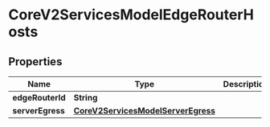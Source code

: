 

# CoreV2ServicesModelEdgeRouterHosts

## Properties

Name | Type | Description | Notes
------------ | ------------- | ------------- | -------------
**edgeRouterId** | **String** |  | 
**serverEgress** | [**CoreV2ServicesModelServerEgress**](CoreV2ServicesModelServerEgress.md) |  | 




